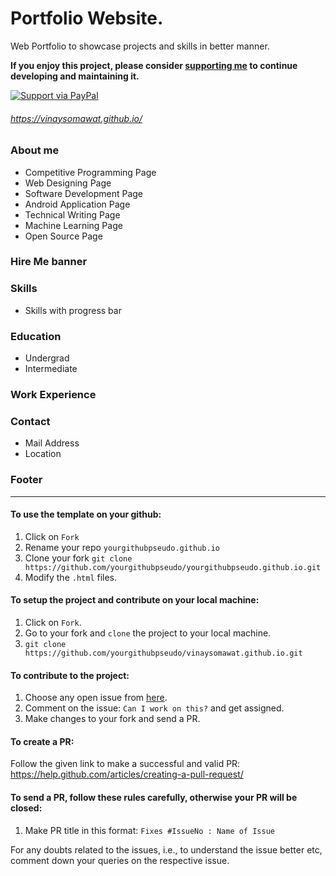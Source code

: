 # Portfolio Website.
Web Portfolio to showcase projects and skills in better manner. 

**If you enjoy this project, please consider [supporting me](https://www.paypal.me/vinaysomawat) to continue developing and maintaining it.**

[![Support via PayPal](https://cdn.rawgit.com/twolfson/paypal-github-button/1.0.0/dist/button.svg)](https://www.paypal.me/vinaysomawat)

###### https://vinaysomawat.github.io/

### About me
* Competitive Programming Page
* Web Designing Page
* Software Development Page
* Android Application Page
* Technical Writing Page
* Machine Learning Page
* Open Source Page

### Hire Me banner
### Skills
* Skills with progress bar
### Education
* Undergrad
* Intermediate
### Work Experience
### Contact
* Mail Address
* Location

### Footer
------------------------------------------------------------------
#### To use the template on your github:

1. Click on `Fork`
2. Rename your repo `yourgithubpseudo.github.io`
3. Clone your fork `git clone https://github.com/yourgithubpseudo/yourgithubpseudo.github.io.git`
4. Modify the `.html` files.

#### To setup the project and contribute on your local machine:

1. Click on `Fork`.
2. Go to your fork and `clone` the project to your local machine.
3. `git clone https://github.com/yourgithubpseudo/vinaysomawat.github.io.git`

#### To contribute to the project:

1. Choose any open issue from [here](https://github.com/vinaysomawat/vinaysomawat.github.io/issues). 
2. Comment on the issue: `Can I work on this?` and get assigned.
3. Make changes to your fork and send a PR.

#### To create a PR:

Follow the given link to make a successful and valid PR: https://help.github.com/articles/creating-a-pull-request/

#### To send a PR, follow these rules carefully,   **otherwise your PR will be closed**:

1. Make PR title in this format: `Fixes #IssueNo : Name of Issue`

For any doubts related to the issues, i.e., to understand the issue better etc, comment down your queries on the respective issue.
